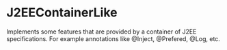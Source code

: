 # J2EEContainerLike
Implements some features that are provided by a container of J2EE specifications. For example annotations like @Inject, @Prefered, @Log, etc.
